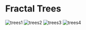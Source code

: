 # Fractal Trees

![trees1](https://user-images.githubusercontent.com/42772160/189952552-c65873ac-ab86-4035-9cd2-429c98198aa1.png)
![trees2](https://user-images.githubusercontent.com/42772160/189952647-1fda85a7-360c-4631-8ee0-5a96e2ddc8e0.png)
![trees3](https://user-images.githubusercontent.com/42772160/189952589-afa7f165-85fc-4fde-838c-464db7a70d79.png)
![trees4](https://user-images.githubusercontent.com/42772160/189952595-d31e1b34-a12c-4f9f-bb36-e00e1f44ff6d.png)
